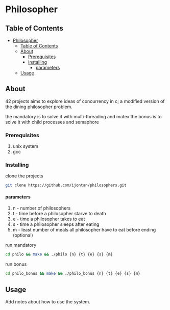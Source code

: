 # Philosopher

## Table of Contents

- [Philosopher](#philosopher)
  - [Table of Contents](#table-of-contents)
  - [About ](#about-)
    - [Prerequisites](#prerequisites)
    - [Installing](#installing)
      - [parameters](#parameters)
  - [Usage ](#usage-)

## About <a name = "about"></a>

42 projects aims to explore ideas of concurrency in c; a modified version of the dining philosopher problem.

the mandatory is to solve it with multi-threading and mutex
the bonus is to solve it with child processes and semaphore

### Prerequisites

1. unix system
2. gcc

### Installing

clone the projects
```sh
git clone https://github.com/ijontan/philosophers.git
```
#### parameters
1. n - number of philosophers
2. t - time before a philosopher starve to death
3. e - time a philosopher takes to eat
4. s - time a philosopher sleeps after eating
5. m - least number of meals all philosopher have to eat before ending (optional)


run mandatory
```sh
cd philo && make && ./philo {n} {t} {e} {s} {m}
```
run bonus
```sh
cd philo_bonus && make && ./philo_bonus {n} {t} {e} {s} {m}
```

## Usage <a name = "usage"></a>

Add notes about how to use the system.
